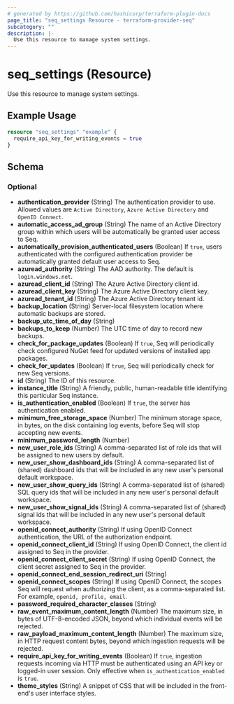 ```yaml
---
# generated by https://github.com/hashicorp/terraform-plugin-docs
page_title: "seq_settings Resource - terraform-provider-seq"
subcategory: ""
description: |-
  Use this resource to manage system settings.
---
```


# seq_settings (Resource)

Use this resource to manage system settings.

## Example Usage

```terraform
resource "seq_settings" "example" {
  require_api_key_for_writing_events = true
}
```

<!-- schema generated by tfplugindocs -->
## Schema

### Optional

- **authentication_provider** (String) The authentication provider to use. Allowed values are `Active Directory`, `Azure Active Directory` and `OpenID Connect`.
- **automatic_access_ad_group** (String) The name of an Active Directory group within which users will be automatically be granted user access to Seq.
- **automatically_provision_authenticated_users** (Boolean) If `true`, users authenticated with the configured authentication provider be automatically granted default user access to Seq.
- **azuread_authority** (String) The AAD authority. The default is `login.windows.net`.
- **azuread_client_id** (String) The Azure Active Directory client id.
- **azuread_client_key** (String) The Azure Active Directory client key.
- **azuread_tenant_id** (String) The Azure Active Directory tenant id.
- **backup_location** (String) Server-local filesystem location where automatic backups are stored.
- **backup_utc_time_of_day** (String)
- **backups_to_keep** (Number) The UTC time of day to record new backups.
- **check_for_package_updates** (Boolean) If `true`, Seq will periodically check configured NuGet feed for updated versions of installed app packages.
- **check_for_updates** (Boolean) If `true`, Seq will periodically check for new Seq versions.
- **id** (String) The ID of this resource.
- **instance_title** (String) A friendly, public, human-readable title identifying this particular Seq instance.
- **is_authentication_enabled** (Boolean) If `true`, the server has authentication enabled.
- **minimum_free_storage_space** (Number) The minimum storage space, in bytes, on the disk containing log events, before Seq will stop accepting new events.
- **minimum_password_length** (Number)
- **new_user_role_ids** (String) A comma-separated list of role ids that will be assigned to new users by default.
- **new_user_show_dashboard_ids** (String) A comma-separated list of (shared) dashboard ids that will be included in any new user's personal default workspace.
- **new_user_show_query_ids** (String) A comma-separated list of (shared) SQL query ids that will be included in any new user's personal default workspace.
- **new_user_show_signal_ids** (String) A comma-separated list of (shared) signal ids that will be included in any new user's personal default workspace.
- **openid_connect_authority** (String) If using OpenID Connect authentication, the URL of the authorization endpoint.
- **openid_connect_client_id** (String) If using OpenID Connect, the client id assigned to Seq in the provider.
- **openid_connect_client_secret** (String) If using OpenID Connect, the client secret assigned to Seq in the provider.
- **openid_connect_end_session_redirect_uri** (String)
- **openid_connect_scopes** (String) If using OpenID Connect, the scopes Seq will request when authorizing the client, as a comma-separated list. For example, `openid, profile, email`.
- **password_required_character_classes** (String)
- **raw_event_maximum_content_length** (Number) The maximum size, in bytes of UTF-8-encoded JSON, beyond which individual events will be rejected.
- **raw_payload_maximum_content_length** (Number) The maximum size, in HTTP request content bytes, beyond which ingestion requests will be rejected.
- **require_api_key_for_writing_events** (Boolean) If `true`, ingestion requests incoming via HTTP must be authenticated using an API key or logged-in user session. Only effective when `is_authentication_enabled` is `true`.
- **theme_styles** (String) A snippet of CSS that will be included in the front-end's user interface styles.


